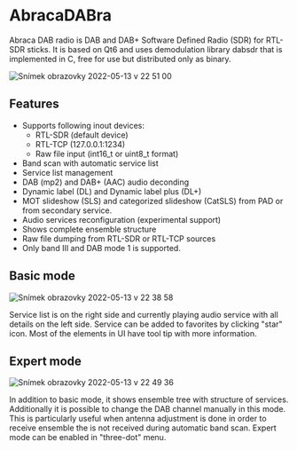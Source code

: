 # AbracaDABra
Abraca DAB radio is DAB and DAB+ Software Defined Radio (SDR) for RTL-SDR sticks. 
It is based on Qt6 and uses demodulation library dabsdr that is implemented in C, free for use but distributed only as binary. 

![Snímek obrazovky 2022-05-13 v 22 51 00](https://user-images.githubusercontent.com/6438380/168488691-65716cac-63fa-49fe-9e89-d382956c28d3.png)

## Features
* Supports following inout devices:
  * RTL-SDR (default device)
  * RTL-TCP (127.0.0.1:1234) 
  * Raw file input (int16_t or uint8_t format)
* Band scan with automatic service list
* Service list management
* DAB (mp2) and DAB+ (AAC) audio deconding
* Dynamic label (DL) and Dynamic label plus (DL+)
* MOT slideshow (SLS) and categorized slideshow (CatSLS) from PAD or from secondary service.
* Audio services reconfiguration (experimental support)
* Shows complete ensemble structure
* Raw file dumping from RTL-SDR or RTL-TCP sources
* Only band III and DAB mode 1 is supported.

## Basic mode
![Snímek obrazovky 2022-05-13 v 22 38 58](https://user-images.githubusercontent.com/6438380/168489179-7157c8e5-ecba-4cc2-9e7e-31432479acc2.png)

Service list is on the right side and currently playing audio service with all details on the left side. 
Service can be added to favorites by clicking "star" icon. 
Most of the elements in UI have tool tip with more information.

## Expert mode

![Snímek obrazovky 2022-05-13 v 22 49 36](https://user-images.githubusercontent.com/6438380/168489297-bf12730c-ffc9-415a-9e45-7e7cebe0de39.png)

In addition to basic mode, it shows ensemble tree with structure of services. 
Additionally it is possible to change the DAB channel manually in this mode. 
This is particularly useful when antenna adjustment is done in order to receive ensemble the is not received during automatic band scan.
Expert mode can be enabled in "three-dot" menu.



